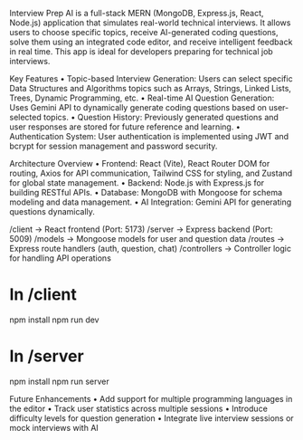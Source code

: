 Interview Prep AI is a full-stack MERN (MongoDB, Express.js, React, Node.js) application that simulates real-world technical interviews. It allows users to choose specific topics, receive AI-generated coding questions, solve them using an integrated code editor, and receive intelligent feedback in real time. This app is ideal for developers preparing for technical job interviews.

Key Features
	•	Topic-based Interview Generation: Users can select specific Data Structures and Algorithms topics such as Arrays, Strings, Linked Lists, Trees, Dynamic Programming, etc.
	•	Real-time AI Question Generation: Uses Gemini API to dynamically generate coding questions based on user-selected topics.
	•	Question History: Previously generated questions and user responses are stored for future reference and learning.
	•	Authentication System: User authentication is implemented using JWT and bcrypt for session management and password security.

Architecture Overview
	•	Frontend: React (Vite), React Router DOM for routing, Axios for API communication, Tailwind CSS for styling, and Zustand for global state management.
	•	Backend: Node.js with Express.js for building RESTful APIs.
	•	Database: MongoDB with Mongoose for schema modeling and data management.
	•	AI Integration: Gemini API for generating questions dynamically.

 
/client     -> React frontend (Port: 5173)
/server     -> Express backend (Port: 5009)
/models     -> Mongoose models for user and question data
/routes     -> Express route handlers (auth, question, chat)
/controllers -> Controller logic for handling API operations

# In /client
npm install
npm run dev

# In /server
npm install
npm run server

Future Enhancements
	•	Add support for multiple programming languages in the editor
	•	Track user statistics across multiple sessions
	•	Introduce difficulty levels for question generation
	•	Integrate live interview sessions or mock interviews with AI
